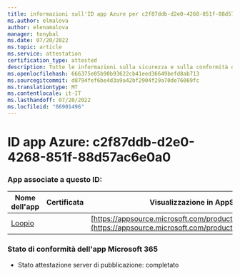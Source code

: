 ```yaml
---
title: informazioni sull'ID app Azure per c2f87ddb-d2e0-4268-851f-88d57ac6e0a0
ms.author: elmalova
author: elenamalova
manager: tonybal
ms.date: 07/20/2022
ms.topic: article
ms.service: attestation
certification_type: attested
description: Tutte le informazioni sulla sicurezza e sulla conformità disponibili per c2f87ddb-d2e0-4268-851f-88d57ac6e0a0.
ms.openlocfilehash: 666375e05b90b93622cb41eed36649befd8ab713
ms.sourcegitcommit: d8794fef6be4d3a9a42bf2904f29a70de76069fc
ms.translationtype: MT
ms.contentlocale: it-IT
ms.lasthandoff: 07/20/2022
ms.locfileid: "66901496"
---
```

# <a name="azure-app-id-c2f87ddb-d2e0-4268-851f-88d57ac6e0a0"></a>ID app Azure: c2f87ddb-d2e0-4268-851f-88d57ac6e0a0


### <a name="apps-associated-with-this-id"></a>App associate a questo ID:
| **Nome dell'app** | **Certificata** | **Visualizzazione in AppSource** |
|--------------|---------------|-----------------------|
| [Loopio](../forward/WA200004103.md) |  | [https://appsource.microsoft.com/product/office/WA200004103](https://appsource.microsoft.com/product/office/WA200004103) |

### <a name="microsoft-365-app-compliance-status"></a>Stato di conformità dell'app Microsoft 365
- Stato attestazione server di pubblicazione: completato
